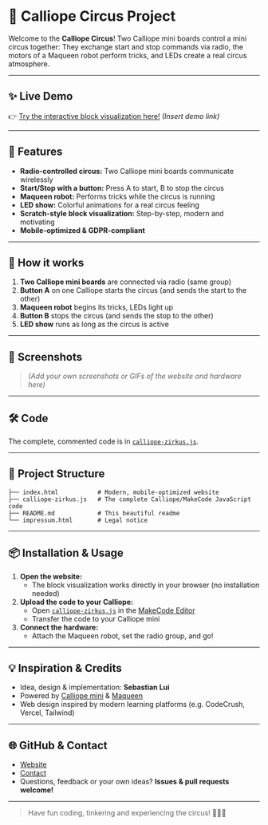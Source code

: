 # 🎪 Calliope Circus Project

Welcome to the **Calliope Circus**! Two Calliope mini boards control a mini circus together: They exchange start and stop commands via radio, the motors of a Maqueen robot perform tricks, and LEDs create a real circus atmosphere.

---

## ✨ Live Demo
👉 [Try the interactive block visualization here!](#) *(Insert demo link)*

---

## 🚀 Features

- **Radio-controlled circus:** Two Calliope mini boards communicate wirelessly
- **Start/Stop with a button:** Press A to start, B to stop the circus
- **Maqueen robot:** Performs tricks while the circus is running
- **LED show:** Colorful animations for a real circus feeling
- **Scratch-style block visualization:** Step-by-step, modern and motivating
- **Mobile-optimized & GDPR-compliant**

---

## 🧩 How it works

1. **Two Calliope mini boards** are connected via radio (same group)
2. **Button A** on one Calliope starts the circus (and sends the start to the other)
3. **Maqueen robot** begins its tricks, LEDs light up
4. **Button B** stops the circus (and sends the stop to the other)
5. **LED show** runs as long as the circus is active

---

## 📸 Screenshots

> *(Add your own screenshots or GIFs of the website and hardware here)*

---

## 🛠️ Code

The complete, commented code is in [`calliope-zirkus.js`](calliope-zirkus.js).

---

## 📝 Project Structure

```
├── index.html           # Modern, mobile-optimized website
├── calliope-zirkus.js   # The complete Calliope/MakeCode JavaScript code
├── README.md            # This beautiful readme
└── impressum.html       # Legal notice
```

---

## 📦 Installation & Usage

1. **Open the website:**
   - The block visualization works directly in your browser (no installation needed)
2. **Upload the code to your Calliope:**
   - Open [`calliope-zirkus.js`](calliope-zirkus.js) in the [MakeCode Editor](https://makecode.calliope.cc/)
   - Transfer the code to your Calliope mini
3. **Connect the hardware:**
   - Attach the Maqueen robot, set the radio group, and go!

---

## 💡 Inspiration & Credits

- Idea, design & implementation: **Sebastian Lui**
- Powered by [Calliope mini](https://calliope.cc/) & [Maqueen](https://www.dfrobot.com/product-1783.html)
- Web design inspired by modern learning platforms (e.g. CodeCrush, Vercel, Tailwind)

---

## 🌐 GitHub & Contact

- [Website](https://zirkusgkm.netlify.app)
- [Contact](mailto:kmuc@proton.me)
- Questions, feedback or your own ideas? **Issues & pull requests welcome!**

---

> Have fun coding, tinkering and experiencing the circus! 🤹‍♂️🎉 
